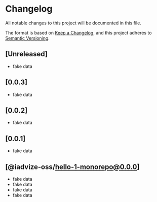 # Changelog

All notable changes to this project will be documented in this file.

The format is based on [Keep a Changelog](https://keepachangelog.com/en/1.0.0/),
and this project adheres to [Semantic Versioning](https://semver.org/spec/v2.0.0.html).

## [Unreleased]

-   fake data

## [0.0.3]

-   fake data

## [0.0.2]

-   fake data

## [0.0.1]

-   fake data

## [@iadvize-oss/hello-1-monorepo@0.0.0]

-   fake data
-   fake data
-   fake data
-   fake data
